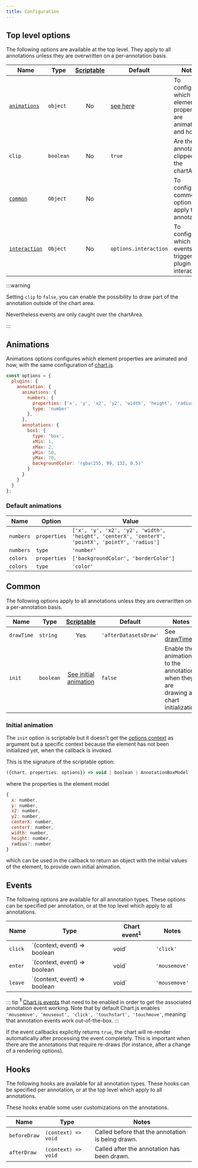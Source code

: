 ```yaml
---
title: Configuration
---
```


## Top level options

The following options are available at the top level. They apply to all annotations unless they are overwritten on a per-annotation basis.

| Name | Type | [Scriptable](options.md#scriptable-options) | Default | Notes
| ---- | ---- | :----: | ---- | ----
| [`animations`](#animations) | `object` | No | [see here](#default-animations) | To configure which element properties are animated and how.
| `clip` | `boolean` | No | `true` | Are the annotations clipped to the chartArea.
| [`common`](#common) | `Object` | No | | To configure common options apply to all annotations
| [`interaction`](options.md#interaction) | `Object` | No | `options.interaction` | To configure which events trigger plugin interactions

:::warning

Setting `clip` to `false`, you can enable the possibility to draw part of the annotation outside of the chart area.

Nevertheless events are only caught over the chartArea.

:::

## Animations

Animations options configures which element properties are animated and how, with the same configuration of [chart.js](https://www.chartjs.org/docs/latest/configuration/animations.html#animations-2). 

```javascript
const options = {
  plugins: {
    annotation: {
      animations: {
        numbers: {
          properties: ['x', 'y', 'x2', 'y2', 'width', 'height', 'radius'],
          type: 'number'
        },
      },
      annotations: {
        box1: {
          type: 'box',
          xMin: 1,
          xMax: 2,
          yMin: 50,
          yMax: 70,
          backgroundColor: 'rgba(255, 99, 132, 0.5)'
        }
      }
    }
  }
};
```

### Default animations

| Name | Option | Value
| ---- | ---- | ----
| `numbers` | `properties` | `['x', 'y', 'x2', 'y2', 'width', 'height', 'centerX', 'centerY', 'pointX', 'pointY', 'radius']`
| `numbers` | `type` | `'number'`
| `colors` | `properties` | `['backgroundColor', 'borderColor']`
| `colors` | `type` | `'color'`

## Common

The following options apply to all annotations unless they are overwritten on a per-annotation basis.

| Name | Type | [Scriptable](options.md#scriptable-options) | Default | Notes
| ---- | ---- | :----: | ---- | ----
| `drawTime` | `string` | Yes | `'afterDatasetsDraw'` | See [drawTime](options#draw-time).
| `init` | `boolean`  | [See initial animation](#initial-animation) | `false` | Enable the animation to the annotations when they are drawing at chart initialization

### Initial animation

The `init` option is scriptable but it doesn't get the [options context](./options#option-context) as argument but a specific context because the element has not been initialized yet, when the callback is invoked.

This is the signature of the scriptable option:

```javascript
({chart, properties, options}) => void | boolean | AnnotationBoxModel
```

where the properties is the element model

```javascript
{
  x: number,
  y: number,
  x2: number,
  y2: number,
  centerX: number,
  centerY: number,
  width: number,
  height: number,
  radius?: number
}
```

which can be used in the callback to return an object with the initial values of the element, to provide own initial animation. 

## Events

The following options are available for all annotation types. These options can be specified per annotation, or at the top level which apply to all annotations.

| Name | Type | Chart event<sup>1</sup> | Notes
| ---- | ---- | ---- | ----
| `click` | `(context, event) => boolean | void` | `'click'` | Called when a single click occurs on the annotation.
| `enter` | `(context, event) => boolean | void` | `'mousemove'` | Called when the mouse enters the annotation.
| `leave` | `(context, event) => boolean | void` | `'mousemove'` | Called when the mouse leaves the annotation.

::: tip
**<sup>1</sup>** [Chart.js events](https://www.chartjs.org/docs/latest/configuration/interactions.html#events) that need to be enabled in order to get the associated annotation event working. Note that by default Chart.js enables `'mousemove', 'mouseout', 'click', 'touchstart', 'touchmove'`, meaning that annotation events work out-of-the-box.
:::

If the event callbacks explicitly returns `true`, the chart will re-render automatically after processing the event completely. This is important when there are the annotations that require re-draws (for instance, after a change of a rendering options).

## Hooks

The following hooks are available for all annotation types. These hooks can be specified per annotation, or at the top level which apply to all annotations.

These hooks enable some user customizations on the annotations.

| Name | Type | Notes
| ---- | ---- | ----
| `beforeDraw` | `(context) => void ` | Called before that the annotation is being drawn.
| `afterDraw` | `(context) => void` | Called after the annotation has been drawn.
